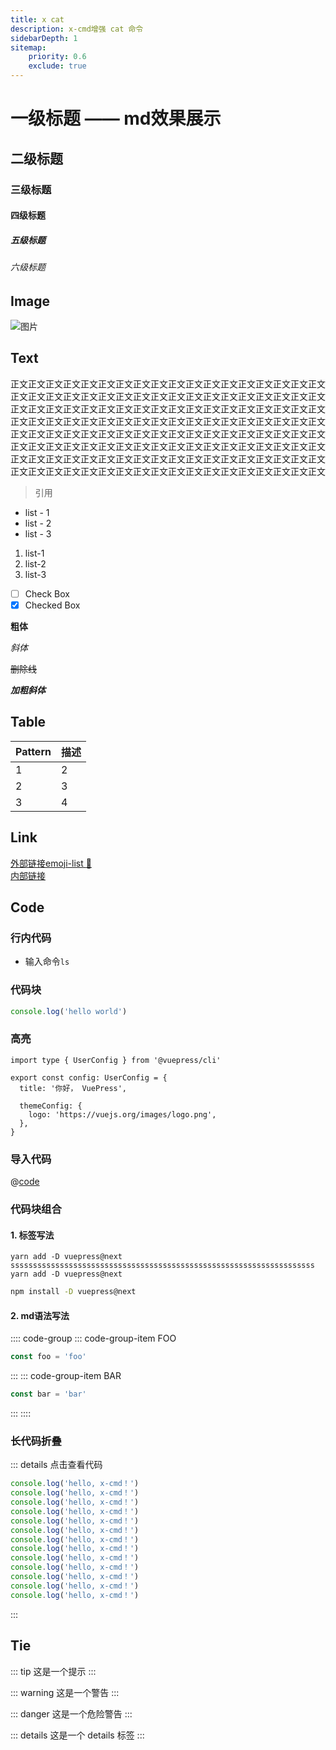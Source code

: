 ```yaml
---
title: x cat
description: x-cmd增强 cat 命令
sidebarDepth: 1
sitemap:
    priority: 0.6
    exclude: true
---
```


# 一级标题 —— md效果展示

## 二级标题
### 三级标题
#### 四级标题
##### 五级标题
###### 六级标题

## Image
![图片](/images/logo.png)
## Text
正文正文正文正文正文正文正文正文正文正文正文正文正文正文正文正文正文正文
正文正文正文正文正文正文正文正文正文正文正文正文正文正文正文正文正文正文
正文正文正文正文正文正文正文正文正文正文正文正文正文正文正文正文正文正文
正文正文正文正文正文正文正文正文正文正文正文正文正文正文正文正文正文正文
正文正文正文正文正文正文正文正文正文正文正文正文正文正文正文正文正文正文
正文正文正文正文正文正文正文正文正文正文正文正文正文正文正文正文正文正文
正文正文正文正文正文正文正文正文正文正文正文正文正文正文正文正文正文正文
正文正文正文正文正文正文正文正文正文正文正文正文正文正文正文正文正文正文
> 引用

- list - 1
- list - 2
- list - 3

1. list-1
2. list-2
3. list-3

- [ ] Check Box
- [x] Checked Box

**粗体**

*斜体*

~~删除线~~

***加粗斜体***

## Table
  | Pattern    | 描述         |
  | ---------  | ----------  |
  | 1          |        2    |
  | 2          | 3           |
  | 3          | 4           |

## Link
[外部链接emoji-list :tada:](https://gist.github.com/rxaviers/7360908) <br>
[内部链接](../helloword/README.md)


## Code
### 行内代码
- 输入命令`ls`
### 代码块

```js
console.log('hello world')
```
### 高亮
```ts{1,6-8}
import type { UserConfig } from '@vuepress/cli'

export const config: UserConfig = {
  title: '你好， VuePress',

  themeConfig: {
    logo: 'https://vuejs.org/images/logo.png',
  },
}
```

### 导入代码
@[code](./code/hello.sh)
### 代码块组合
#### 1. 标签写法
<CodeGroup>
  <CodeGroupItem title="YARN" active>

```bash{1}
yarn add -D vuepress@next ssssssssssssssssssssssssssssssssssssssssssssssssssssssssssssssssssss
yarn add -D vuepress@next
```

  </CodeGroupItem>

  <CodeGroupItem title="NPM">

```bash
npm install -D vuepress@next
```

  </CodeGroupItem>
</CodeGroup>

#### 2. md语法写法
:::: code-group
::: code-group-item FOO
```js
const foo = 'foo'
```
:::
::: code-group-item BAR
```js
const bar = 'bar'
```
:::
::::

### 长代码折叠
::: details 点击查看代码
```js
console.log('hello, x-cmd！')
console.log('hello, x-cmd！')
console.log('hello, x-cmd！')
console.log('hello, x-cmd！')
console.log('hello, x-cmd！')
console.log('hello, x-cmd！')
console.log('hello, x-cmd！')
console.log('hello, x-cmd！')
console.log('hello, x-cmd！')
console.log('hello, x-cmd！')
console.log('hello, x-cmd！')
console.log('hello, x-cmd！')
console.log('hello, x-cmd！')
```
:::

## Tie


::: tip
这是一个提示
:::

::: warning
这是一个警告
:::

::: danger
这是一个危险警告
:::

::: details
这是一个 details 标签
:::
